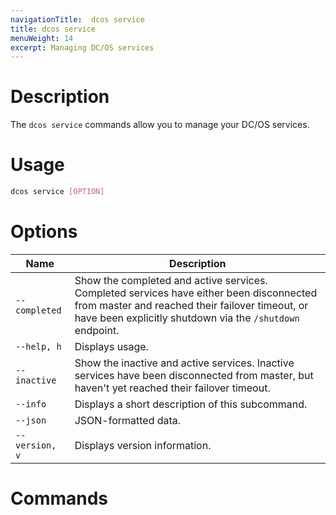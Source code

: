```yaml
---
navigationTitle:  dcos service
title: dcos service
menuWeight: 14
excerpt: Managing DC/OS services
---
```


# Description

The `dcos service` commands allow you to manage your DC/OS services.

# Usage

```bash
dcos service [OPTION]
```

# Options

| Name |  Description |
|---------|-------------|
| `--completed`   |  Show the completed and active services. Completed services have either been disconnected from master and reached their failover timeout, or have been explicitly shutdown via the `/shutdown` endpoint. |
| `--help, h`   |  Displays usage. |
| `--inactive`   | Show the inactive and active services. Inactive services have been disconnected from master, but haven't yet reached their failover timeout. |
| `--info`   |   Displays a short description of this subcommand. |
| `--json`   |    JSON-formatted data. |
| `--version, v`   |   Displays version information. |


# Commands


